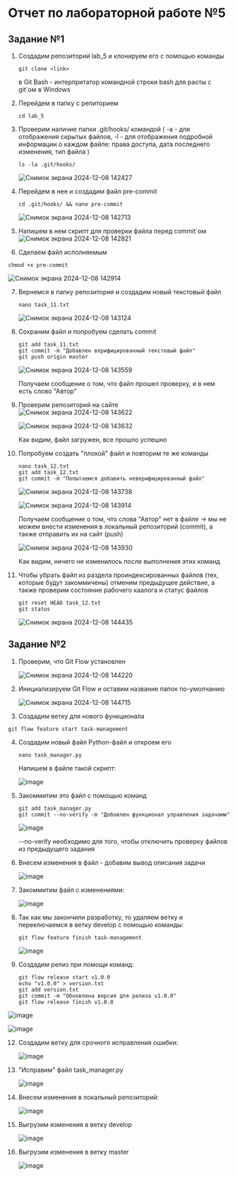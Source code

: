 # Отчет по лабораторной работе №5
## Задание №1
1) Создадим репозиторий lab_5 и клонируем его с помощью команды
   ```
   git clone <link>
   ```
   в Git Bash - интерпритатор командной строки bash для раоты с git`ом в Windows
2) Перейдем в папку с репиторием
   ```
   cd lab_5
   ```
   
3) Проверим наличие папки .git/hooks/ командой ( -a - для отображения скрытых файлов, -l - для отображения подробной информации о каждом файле: права доступа, дата последнего изменения, тип файла )
   ```
   ls -la .git/hooks/
   ```
   ![Снимок экрана 2024-12-08 142427](https://github.com/user-attachments/assets/25355669-b520-4282-a513-015f882cbfcb)
4) Перейдем в нее и создадим файл pre-commit
   ```
   cd .git/hooks/ && nano pre-commit
   ```
   ![Снимок экрана 2024-12-08 142713](https://github.com/user-attachments/assets/e30219d6-566e-498e-aef4-43f48b1efc94)
5) Напишем в нем скрипт для проверки файла перед commit`ом
   ![Снимок экрана 2024-12-08 142821](https://github.com/user-attachments/assets/d1a1c81e-2bd6-489f-97f0-fbd336723cc9)

6)  Сделаем файл исполняемым
   ```
   chmod +x pre-commit
   ```
   ![Снимок экрана 2024-12-08 142914](https://github.com/user-attachments/assets/0fd1b614-fab2-470c-842b-6632e799538b)

7) Вернемся в папку репозитория и создадим новый текстовый файл
   ```
   nano task_11.txt
   ```
   ![Снимок экрана 2024-12-08 143124](https://github.com/user-attachments/assets/04807714-bbea-4b71-997f-846e99773db8)
8) Сохраним файл и попробуем сделать commit
   ```
   git add task_11.txt
   git commit -m "Добавлен верифицированный текстовый файл"
   git push origin master
   ```
   ![Снимок экрана 2024-12-08 143559](https://github.com/user-attachments/assets/e5cd94ae-141b-441a-97e6-c9e5e38101b7)

   Получаем сообщение о том, что файл прошел проверку, и в нем есть слово "Автор"

9) Проверим репозиторий на сайте
    ![Снимок экрана 2024-12-08 143622](https://github.com/user-attachments/assets/2752ef74-1049-4f46-a050-45cd2b1c6706)
   
    ![Снимок экрана 2024-12-08 143632](https://github.com/user-attachments/assets/bfe505e7-3477-4b1d-86b5-f0a30c7aec2c)

    Как видим, файл загружен, все прошло успешно

11) Попробуем создать "плохой" файл и повторим те же команды
    ```
    nano task_12.txt
    git add task_12.txt
    git commit -m "Попытаемся добавить неверифицированный файл"
    ```
    ![Снимок экрана 2024-12-08 143738](https://github.com/user-attachments/assets/3872307e-f0fb-4bc3-97d0-032d3a7ddc71)
    
    ![Снимок экрана 2024-12-08 143914](https://github.com/user-attachments/assets/785108e6-8486-4435-9270-65adc40d7f6f)
    
    Получаем сообщение о том, что слова "Автор" нет в файле -> мы не можем внести изменения в локальный репозиторий (commit), а также отправить их на сайт (push)
    
    ![Снимок экрана 2024-12-08 143930](https://github.com/user-attachments/assets/170a41f7-3045-45cc-968b-7edd89fef90b)
    
    Как видим, ничего не изменилось после выполнения этих команд
12) Чтобы убрать файл из раздела проиндексированных файлов (тех, которые будут закоммичены) отменим предыдущее действие, а также проверим состояние рабочего каалога и статус файлов
    ```
    git reset HEAD task_12.txt
    git status
    ```
    ![Снимок экрана 2024-12-08 144435](https://github.com/user-attachments/assets/bfbfab5c-cd90-4cf8-a3c1-6d9e1c2b3a31)

## Задание №2
1) Проверим, что Git Flow установлен
   
   ![Снимок экрана 2024-12-08 144220](https://github.com/user-attachments/assets/739fcbdd-cd86-4b62-9a12-5f945f68e24b)

2) Инициализируем Git Flow и оставим название папок по-умолчанию
   
   ![Снимок экрана 2024-12-08 144715](https://github.com/user-attachments/assets/8adf1ad1-4b37-4314-97a4-49c9a277e4f2)

3)  Создадим ветку для нового функционала
   ```
   git flow feature start task-management
   ```
4) Создадим новый файл Python-файл и откроем его
   ```
   nano task_manager.py
   ```
   Напишем в файле такой скрипт:

   ![image](https://github.com/user-attachments/assets/4b3bf2e4-e00d-4b29-90b4-1a99a4102f7a)
   

6) Закоммитим это файл с помощью команд
   ```
   git add task_manager.py
   git commit --no-verify -m "Добавлен функционал управления задачами"
   ```
   
   ![image](https://github.com/user-attachments/assets/71fa39ac-8f7c-4124-9dcf-cc6dd0117e3f)

   --no-verify необходимо для того, чтобы отключить проверку файлов из предыдущего задания
   
8) Внесем изменения в файл - добавим вывод описания задачи

   ![image](https://github.com/user-attachments/assets/2d60ca5e-10b0-4bb6-99d1-68c232a27508)

9) Закоммитим файл с изменениями:
    
    ![image](https://github.com/user-attachments/assets/8c715ce1-e845-4d15-a5c4-99bbd27fb47a)

10) Так как мы закончили разработку, то удаляем ветку и переключаемся в ветку develop с помощью команды:
    ```
    git flow feature finish task-management
    ```
    ![image](https://github.com/user-attachments/assets/3eaff158-741f-4d22-bf0e-b75810d7e702)

11) Создадим релиз при помощи команд:
    ```
    git flow release start v1.0.0
    echo "v1.0.0" > version.txt
    git add version.txt
    git commit -m "Обновлена версия для релиза v1.0.0"
    git flow release finish v1.0.0
    ```


   ![image](https://github.com/user-attachments/assets/002ebd6c-1715-4705-b544-cf3051c9f7d3)

   ![image](https://github.com/user-attachments/assets/2fddb6ca-908d-4f27-a3e6-f43cdbeb353b)


12) Создадим ветку для срочного исправления ошибки:
    
    ![image](https://github.com/user-attachments/assets/5b1d9f41-c5bd-45dd-9348-9d8e2d67a6ea)
    

14) "Исправим" файл task_manager.py
    
    ![image](https://github.com/user-attachments/assets/74c8ceed-9dc8-405a-a8e4-afa90bd74685)
    

16) Внесем изменения в локальный репозиторий:
    
    ![image](https://github.com/user-attachments/assets/d57c852a-6aad-4b9d-9c4e-2f5ef45117fa)
    

18) Выгрузим изменения в ветку develop
    
    ![image](https://github.com/user-attachments/assets/767bd5c2-2001-4a69-90d5-965d0bc76fd7)
    

20) Выгрузим изменения в ветку master
    
    ![image](https://github.com/user-attachments/assets/9c0ad867-49bd-41b6-96b5-4fe9b06d3219)

